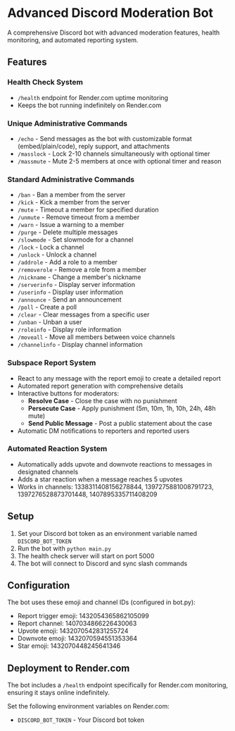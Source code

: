 # Advanced Discord Moderation Bot

A comprehensive Discord bot with advanced moderation features, health monitoring, and automated reporting system.

## Features

### Health Check System
- `/health` endpoint for Render.com uptime monitoring
- Keeps the bot running indefinitely on Render.com

### Unique Administrative Commands
- `/echo` - Send messages as the bot with customizable format (embed/plain/code), reply support, and attachments
- `/masslock` - Lock 2-10 channels simultaneously with optional timer
- `/massmute` - Mute 2-5 members at once with optional timer and reason

### Standard Administrative Commands
- `/ban` - Ban a member from the server
- `/kick` - Kick a member from the server  
- `/mute` - Timeout a member for specified duration
- `/unmute` - Remove timeout from a member
- `/warn` - Issue a warning to a member
- `/purge` - Delete multiple messages
- `/slowmode` - Set slowmode for a channel
- `/lock` - Lock a channel
- `/unlock` - Unlock a channel
- `/addrole` - Add a role to a member
- `/removerole` - Remove a role from a member
- `/nickname` - Change a member's nickname
- `/serverinfo` - Display server information
- `/userinfo` - Display user information
- `/announce` - Send an announcement
- `/poll` - Create a poll
- `/clear` - Clear messages from a specific user
- `/unban` - Unban a user
- `/roleinfo` - Display role information
- `/moveall` - Move all members between voice channels
- `/channelinfo` - Display channel information

### Subspace Report System
- React to any message with the report emoji to create a detailed report
- Automated report generation with comprehensive details
- Interactive buttons for moderators:
  - **Resolve Case** - Close the case with no punishment
  - **Persecute Case** - Apply punishment (5m, 10m, 1h, 10h, 24h, 48h mute)
  - **Send Public Message** - Post a public statement about the case
- Automatic DM notifications to reporters and reported users

### Automated Reaction System
- Automatically adds upvote and downvote reactions to messages in designated channels
- Adds a star reaction when a message reaches 5 upvotes
- Works in channels: 1338311408156278844, 1397275881008791723, 1397276528873701448, 1407895335711408209

## Setup

1. Set your Discord bot token as an environment variable named `DISCORD_BOT_TOKEN`
2. Run the bot with `python main.py`
3. The health check server will start on port 5000
4. The bot will connect to Discord and sync slash commands

## Configuration

The bot uses these emoji and channel IDs (configured in bot.py):
- Report trigger emoji: 1432054365862105099
- Report channel: 1407034866226430063
- Upvote emoji: 1432070542831255724
- Downvote emoji: 1432070594551353364
- Star emoji: 1432070448245641346

## Deployment to Render.com

The bot includes a `/health` endpoint specifically for Render.com monitoring, ensuring it stays online indefinitely.

Set the following environment variables on Render.com:
- `DISCORD_BOT_TOKEN` - Your Discord bot token
